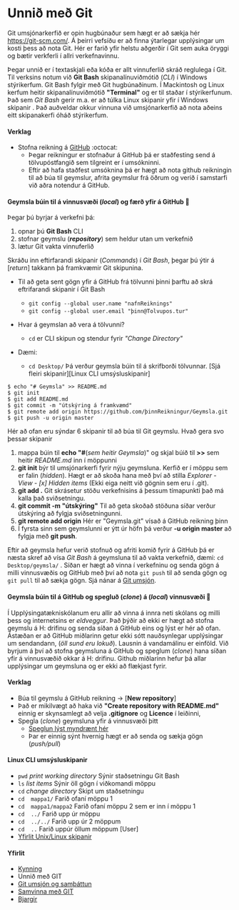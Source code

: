# Unnið með Git

Git umsjónarkerfið er opin hugbúnaður sem hægt er að sækja hér https://git-scm.com/. Á þeirri vefsíðu er að finna ýtarlegar upplýsingar um kosti þess að nota Git. Hér er farið yfir helstu aðgerðir í Git sem auka öryggi og bætir verkferli í allri verkefnavinnu. 

Þegar unnið er í textaskjali eða kóða er allt vinnuferlið skráð reglulega í Git. Til verksins notum við **Git Bash** skipanalínuviðmótið (_CLI_) í Windows stýrikerfum. Git Bash fylgir með Git hugbúnaðinum. Í Mackintosh og Linux kerfum heitir skipanalínuviðmótið **"Terminal"**  og er til staðar í stýrikerfunum. Það sem *Git Bash* gerir m.a. er að túlka Linux skipanir yfir í Windows skipanir . Það auðveldar okkur vinnuna við umsjónarkerfið að nota aðeins eitt skipanakerfi óháð stýrikerfum.

#### Verklag 
* Stofna reikning á [GitHub](https://github.com/) :octocat:
   	* Þegar reikningur er stofnaður á GitHub þá er staðfesting send á tölvupóstfangið sem tilgreint er í umsókninni. 
   	* Eftir að hafa staðfest umsóknina þá er hægt að nota github reikningin til að búa til geymslur, afrita geymslur frá öðrum og verið í samstarfi við aðra notendur á GitHub. 

#### Geymsla búin til á vinnusvæði (_local_) og færð yfir á GitHub :two_women_holding_hands:
Þegar þú byrjar á verkefni þá:
1. opnar þú **Git Bash** CLI 
2. stofnar geymslu (_**repository**_) sem heldur utan um verkefnið
3. lætur Git vakta vinnuferlið 

Skráðu inn eftirfarandi skipanir (*Commands*) í *Git Bash*, þegar þú ýtir á [*return*] takkann þá framkvæmir Git skipunina. 
* Til að geta sent gögn yfir á GitHub frá tölvunni þinni þarftu að skrá eftrifarandi skipanir í Git Bash
 	* ```git config --global user.name "nafnReiknings" ```
 	* ```git config --global user.email "þinn@Tolvupos.tur" ```

* Hvar á geymslan að vera á tölvunni? 
	* ```cd``` er CLI skipun og stendur fyrir *"Change Directory"*
* Dæmi: 
	* ```cd Desktop/``` Þá verður geymsla búin til á skrifborði tölvunnar. [Sjá fleiri skipanir][Linux CLI umsýsluskipanir]

```
$ echo "# Geymsla" >> README.md
$ git init
$ git add README.md
$ git commit -m "útskýring á framkvæmd"
$ git remote add origin https://github.com/þinnReikningur/Geymsla.git
$ git push -u origin master
``` 
Hér að ofan eru sýndar 6 skipanir til að búa til Git geymslu.
Hvað gera svo þessar skipanir
1. mappa búin til **echo "#**(_sem heitir Geymsla_)" og skjal búið til **>>** sem heitir _README.md_ inn í möppunni
2. **git init** býr til umsjónarkerfi fyrir nýju geymsluna. Kerfið er í möppu sem er falin (*hidden*). Hægt er að skoða hana með því að stilla *Explorer - View - [x] Hidden items* (Ekki eiga neitt við gögnin sem eru í .git).
3. **git add .**  Git skrásetur stöðu verkefnisins á þessum tímapunkti það má kalla það sviðsetningu.
4. **git commit -m "útskýring"** Til að geta skoðað stöðuna síðar verður útskýring að fylgja sviðsetningunni.
5. **git remote add origin** Hér er "Geymsla.git" vísað á GitHub reikning þinn
6. Í fyrsta sinn sem geymslunni er ýtt úr höfn þá verður **-u origin master** að fylgja með **git push**. 
 
Eftir að geymsla hefur verið stofnuð og afriti komið fyrir á GitHub þá er næsta skref að vísa *Git Bash* á geymsluna til að vakta verkefnið, dæmi:  ```cd Desktop/geymsla/``` . Síðan er hægt að vinna í verkefninu og senda gögn á milli vinnusvæðis og GitHub með því að nota  ```git push``` til að senda gögn og ```git pull```  til að sækja gögn. Sjá nánar á [Git umsjón](Umsjón.md).

#### Geymsla búin til á GitHub og spegluð (*clone*) á (*local*) vinnusvæði :two_men_holding_hands:
Í Upplýsingatækniskólanum eru allir að vinna á innra neti skólans og milli þess og internetsins er *eldveggur*. Það þýðir að ekki er hægt að stofna geymslu á H: drifinu og senda síðan á GitHub eins og lýst er hér að ofan. Ástæðan er að GitHub miðlarinn getur ekki sótt nauðsynlegar upplýsingar um sendandann, (*öll sund eru lokuð*). Lausnin á vandamálinu er einföld. Við byrjum á því að stofna geymsluna á GitHub og speglum (*clone*) hana síðan yfir á vinnusvæðið okkar á H: drifinu. Github miðlarinn hefur þá allar upplýsingar um geymsluna og er ekki að flækjast fyrir.

#### Verklag
* Búa til geymslu á GitHub reikning -> [**New repository**]
* Það er mikilvægt að haka við **"Create repository with README.md"** einnig er skynsamlegt að velja **.gitignore** og **Licence** í leiðinni,
* Spegla (*clone*) geymsluna yfir á vinnusvæði þitt
	* [Speglun lýst myndrænt hér](Lesefni/UppsetningGithubGeymslu.pdf)
	* Þar er einnig sýnt hvernig hægt er að senda og sækja gögn (*push/pull*) 

#### Linux CLI umsýsluskipanir 
* ```pwd``` *print working directory* Sýnir staðsetningu Git Bash
* ```ls```  *list items* Sýnir öll gögn í viðkomandi möppu
* ```cd```  *change directory* Skipt um staðsetningu
* ```cd  mappa1/``` Farið ofaní möppu 1
* ```cd  mappa1/mappa2``` Farið ofaní möppu 2 sem er inn í möppu 1
* ```cd  ../``` Farið upp úr möppu
* ```cd  ../../``` Farið upp úr 2 möppum
* ```cd  ..```  Farið uppúr öllum möppum [User]
* [Yfirlit Unix/Linux skipanir](Lesefni/unixref.pdf)

#### Yfirlit
* [Kynning](README.md)
* Unnið með GIT
* [Git umsjón og samþáttun](Umsjón.md)
* [Samvinna með GIT](Samvinna.md)
* [Bjargir](Bjargir.md)